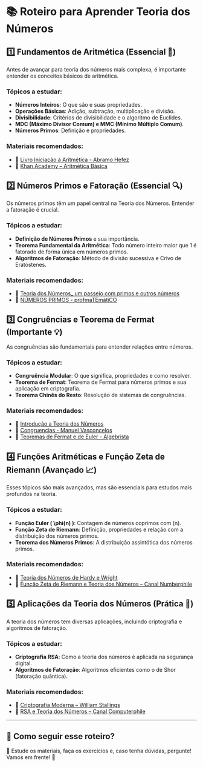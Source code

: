 # 📚 Roteiro para Aprender Teoria dos Números

## **1️⃣ Fundamentos de Aritmética** (Essencial 🔢)
Antes de avançar para teoria dos números mais complexa, é importante entender os conceitos básicos de aritmética.

### **Tópicos a estudar:**
- **Números Inteiros**: O que são e suas propriedades.
- **Operações Básicas**: Adição, subtração, multiplicação e divisão.
- **Divisibilidade**: Critérios de divisibilidade e o algoritmo de Euclides.
- **MDC (Máximo Divisor Comum) e MMC (Mínimo Múltiplo Comum)**.
- **Números Primos**: Definição e propriedades.

### **Materiais recomendados:**
- 📖 [Livro Iniciação à Aritmética - Abramo Hefez](/Pesquisa/Material/Estudo/TeoriaDosNumero/Livro_Aritmetica.pdf)
- 🎥 [Khan Academy – Aritmética Básica](https://pt.khanacademy.org/math/arithmetic)

## **2️⃣ Números Primos e Fatoração** (Essencial 🔍)
Os números primos têm um papel central na Teoria dos Números. Entender a fatoração é crucial.

### **Tópicos a estudar:**
- **Definição de Números Primos** e sua importância.
- **Teorema Fundamental da Aritmética**: Todo número inteiro maior que 1 é fatorado de forma única em números primos.
- **Algoritmos de Fatoração**: Método de divisão sucessiva e Crivo de Eratóstenes.

### **Materiais recomendados:**
- 📖 [Teoria dos Números_ um passeio com primos e outros números](/Pesquisa/Material/Estudo/TeoriaDosNumero/Teoria%20dos%20Números_%20um%20passeio%20com%20primos%20e%20outros%20números%20--%20Fabio%20E_%20Brochero,%20Martinez%20Carlos%20Gustavo%20T_%20de%20A_%20Moreira.pdf)
- 🎥 [NÚMEROS PRIMOS - profmaTEmátiCO](https://www.youtube.com/playlist?list=PLmUZOAHmNsWRYyx575h9CMHCwTRP60yqy)

## **3️⃣ Congruências e Teorema de Fermat** (Importante 💡)
As congruências são fundamentais para entender relações entre números.

### **Tópicos a estudar:**
- **Congruência Modular**: O que significa, propriedades e como resolver.
- **Teorema de Fermat**: Teorema de Fermat para números primos e sua aplicação em criptografia.
- **Teorema Chinês do Resto**: Resolução de sistemas de congruências.

### **Materiais recomendados:**
- 📖 [Introdução a Teoria dos Números](/Pesquisa/Material/Estudo/TeoriaDosNumero/Introdução%20a%20Teoria%20dos%20Números.pdf)
- 🎥 [Congruencias -  Manuel Vasconcelos](https://www.youtube.com/playlist?list=PLDUh5Bpb60bgMWkf3SDi2BGuBrHgNweOv)
- 🎥 [Teoremas de Fermat e de Euler - Algebrista](https://www.youtube.com/watch?v=214paOq0CdM)


## **4️⃣ Funções Aritméticas e Função Zeta de Riemann** (Avançado 📈)
Esses tópicos são mais avançados, mas são essenciais para estudos mais profundos na teoria.

### **Tópicos a estudar:**
- **Função Euler \( \phi(n) \)**: Contagem de números coprimos com \(n\).
- **Função Zeta de Riemann**: Definição, propriedades e relação com a distribuição dos números primos.
- **Teorema dos Números Primos**: A distribuição assintótica dos números primos.

### **Materiais recomendados:**
- 📖 [Teoria dos Números de Hardy e Wright](https://archive.org/details/Hardy-Wright_Theory_Of_Numbers)
- 🎥 [Função Zeta de Riemann e Teoria dos Números – Canal Numberphile](https://www.youtube.com/watch?v=IuN5y4QAY78)

## **5️⃣ Aplicações da Teoria dos Números** (Prática 🔧)
A teoria dos números tem diversas aplicações, incluindo criptografia e algoritmos de fatoração.

### **Tópicos a estudar:**
- **Criptografia RSA**: Como a teoria dos números é aplicada na segurança digital.
- **Algoritmos de Fatoração**: Algoritmos eficientes como o de Shor (fatoração quântica).

### **Materiais recomendados:**
- 📖 [Criptografia Moderna – William Stallings](https://www.amazon.com.br/Criptografia-Moderna-William-Stallings/dp/8535254116)
- 🎥 [RSA e Teoria dos Números – Canal Computerphile](https://www.youtube.com/watch?v=wXB-V_8pZ68)

---
## **📌 Como seguir esse roteiro?**
📖 Estude os materiais, faça os exercícios e, caso tenha dúvidas, pergunte! Vamos em frente! 🚀

